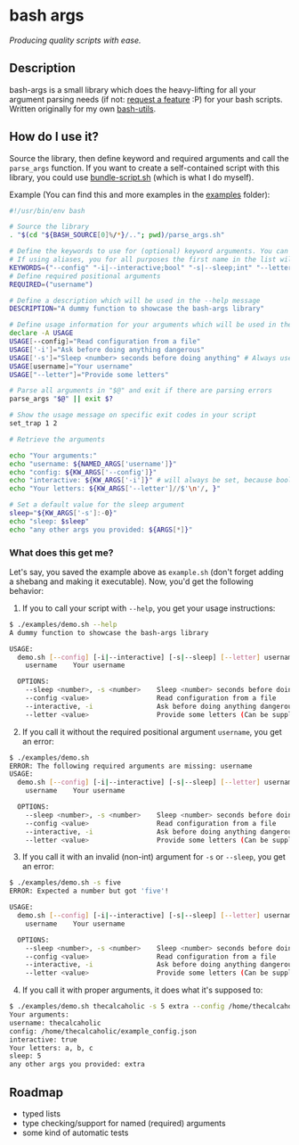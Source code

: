 # bash args

*Producing quality scripts with ease.*

## Description

bash-args is a small library which does the heavy-lifting for all your argument parsing needs (if not: [request a feature][gh-issues] :P) for your bash scripts.
Written originally for my own [bash-utils][bash-utils-repo].

## How do I use it?

Source the library, then define keyword and required arguments and call the `parse_args` function.
If you want to create a self-contained script with this library, you could use [bundle-script.sh][bundle-script] (which is what I do myself).

Example (You can find this and more examples in the [examples](./examples) folder):

```bash
#!/usr/bin/env bash

# Source the library
. "$(cd "${BASH_SOURCE[0]%/*}/.."; pwd)/parse_args.sh"

# Define the keywords to use for (optional) keyword arguments. You can define aliases by separating parameter names with the pipe symbol |
# If using aliases, you for all purposes the first name in the list will be used (see below)
KEYWORDS=("--config" "-i|--interactive;bool" "-s|--sleep;int" "--letter;list")
# Define required positional arguments
REQUIRED=("username")

# Define a description which will be used in the --help message
DESCRIPTION="A dummy function to showcase the bash-args library"

# Define usage information for your arguments which will be used in the --help message and during argument parsing errors
declare -A USAGE
USAGE[--config]="Read configuration from a file"
USAGE['-i']="Ask before doing anything dangerous"
USAGE['-s']="Sleep <number> seconds before doing anything" # Always use the first parameter name in your script if there are aliases
USAGE[username]="Your username"
USAGE["--letter"]="Provide some letters"

# Parse all arguments in "$@" and exit if there are parsing errors
parse_args "$@" || exit $?

# Show the usage message on specific exit codes in your script
set_trap 1 2

# Retrieve the arguments

echo "Your arguments:"
echo "username: ${NAMED_ARGS['username']}"
echo "config: ${KW_ARGS['--config']}"
echo "interactive: ${KW_ARGS['-i']}" # will always be set, because bools have a default value of "false"
echo "Your letters: ${KW_ARGS['--letter']//$'\n'/, }"

# Set a default value for the sleep argument
sleep="${KW_ARGS['-s']:-0}"
echo "sleep: $sleep"
echo "any other args you provided: ${ARGS[*]}"
```

### What does this get me?

Let's say, you saved the example above as `example.sh` (don't forget adding a shebang and making it executable). Now, you'd get the following behavior:

1. If you to call your script with `--help`, you get your usage instructions:

  ```sh
  $ ./examples/demo.sh --help
  A dummy function to showcase the bash-args library
  
  USAGE:
    demo.sh [--config] [-i|--interactive] [-s|--sleep] [--letter] username
      username    Your username
  
    OPTIONS:
      --sleep <number>, -s <number>    Sleep <number> seconds before doing anything
      --config <value>                 Read configuration from a file
      --interactive, -i                Ask before doing anything dangerous
      --letter <value>                 Provide some letters (Can be supplied multiple times)
  ```

2. If you call it without the required positional argument `username`, you get an error:

  ```sh
  $ ./examples/demo.sh
  ERROR: The following required arguments are missing: username
  USAGE:
    demo.sh [--config] [-i|--interactive] [-s|--sleep] [--letter] username
      username    Your username
  
    OPTIONS:
      --sleep <number>, -s <number>    Sleep <number> seconds before doing anything
      --config <value>                 Read configuration from a file
      --interactive, -i                Ask before doing anything dangerous
      --letter <value>                 Provide some letters (Can be supplied multiple times)
  ```

3. If you call it with an invalid (non-int) argument for `-s` or `--sleep`, you get an error:

  ```sh
  $ ./examples/demo.sh -s five
  ERROR: Expected a number but got 'five'!
  
  USAGE:
    demo.sh [--config] [-i|--interactive] [-s|--sleep] [--letter] username
      username    Your username
  
    OPTIONS:
      --sleep <number>, -s <number>    Sleep <number> seconds before doing anything
      --config <value>                 Read configuration from a file
      --interactive, -i                Ask before doing anything dangerous
      --letter <value>                 Provide some letters (Can be supplied multiple times)
  ```

4. If you call it with proper arguments, it does what it's supposed to:

  ```sh
  $ ./examples/demo.sh thecalcaholic -s 5 extra --config /home/thecalcaholic/example_config.json -i --letter a --letter b --letter c
  Your arguments:
  username: thecalcaholic
  config: /home/thecalcaholic/example_config.json
  interactive: true
  Your letters: a, b, c
  sleep: 5
  any other args you provided: extra
  ```

## Roadmap

* typed lists
* type checking/support for named (required) arguments
* some kind of automatic tests

[gh-issues]: https://github.com/theCalcaholic/bash-args/issues
[bash-utils-repo]: https://github.com/theCalcaholic/bash-utils
[bundle-script]: https://github.com/theCalcaholic/bash-utils#bundle-scriptsh
